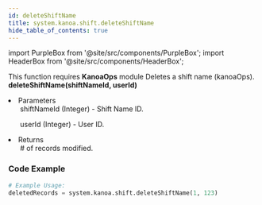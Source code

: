 ```yaml
---
id: deleteShiftName
title: system.kanoa.shift.deleteShiftName
hide_table_of_contents: true
---
```


import PurpleBox from '@site/src/components/PurpleBox';
import HeaderBox from '@site/src/components/HeaderBox';

<PurpleBox>This function requires <b>KanoaOps</b> module</PurpleBox>
<HeaderBox header="Description">Deletes a shift name (kanoaOps).</HeaderBox>
<HeaderBox header="Syntax">
    <b>deleteShiftName(shiftNameId, userId)</b>
    <li>Parameters <br />
        <ul>shiftNameId (Integer) - Shift Name ID.</ul>
        <ul>userId (Integer) - User ID.</ul>
    </li>
    <li>Returns <br />
        <ul># of records modified.</ul>
    </li>
</HeaderBox>

### Code Example

```python
# Example Usage:
deletedRecords = system.kanoa.shift.deleteShiftName(1, 123)